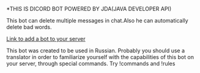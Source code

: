*THIS IS DICORD BOT POWERED BY JDA(JAVA DEVELOPER API)

This bot can delete multiple messages in chat.Also he can automatically delete bad words.

[Link to add a bot to your server](https://discord.com/api/oauth2/authorize?client_id=826809479441940520&permissions=8&scope=bot)

This bot was created to be used in Russian. Probably you should use a translator in order to familiarize yourself with the capabilities of this bot on your server, through special commands.
Try !commands and !rules
